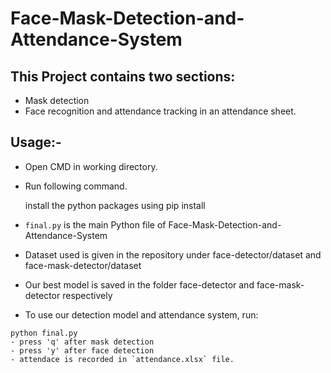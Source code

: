 # Face-Mask-Detection-and-Attendance-System

## This Project contains two sections:
- Mask detection
- Face recognition and attendance tracking in an attendance sheet.


## Usage:-

- Open CMD in working directory.
- Run following command.

  install the python packages using pip install
  
- `final.py` is the main Python file of Face-Mask-Detection-and-Attendance-System
- Dataset used is given in the repository under face-detector/dataset and face-mask-detector/dataset
- Our best model is saved in the folder face-detector and face-mask-detector respectively
- To use our detection model and attendance system, run:
```
python final.py
- press 'q' after mask detection
- press 'y' after face detection
- attendace is recorded in `attendance.xlsx` file.

